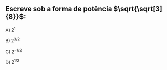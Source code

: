 ## Escreve sob a forma de potência $\sqrt{\sqrt[3]{8}}$:

A) $2^1$


B) $2^{3/2}$

C) $2^{-1/2}$

D) $2^{1/2}$
